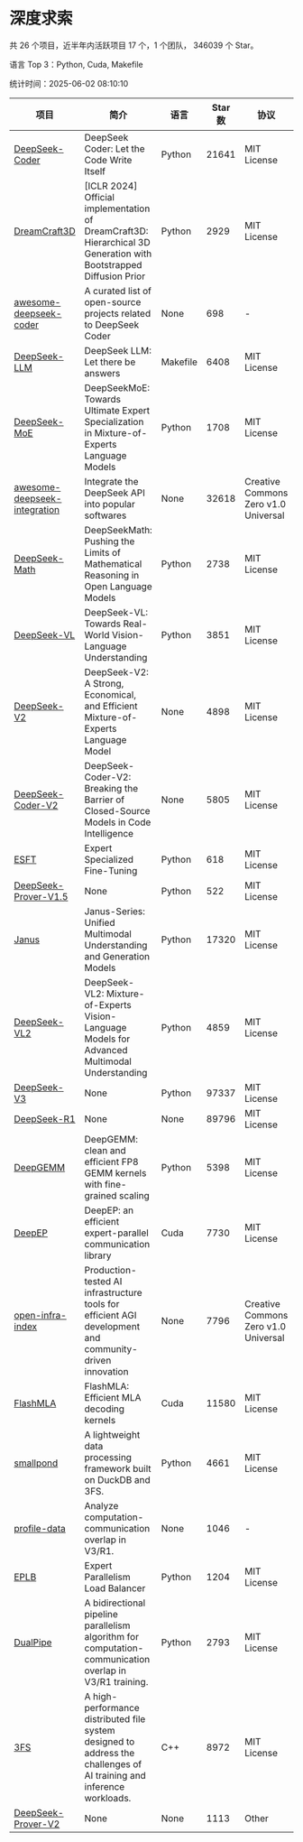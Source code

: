 # 深度求索

共 26 个项目，近半年内活跃项目 17 个，1 个团队， 346039 个 Star。

语言 Top 3：Python, Cuda, Makefile

统计时间：2025-06-02 08:10:10

| 项目 | 简介 | 语言 | Star 数 | 协议 | 创建时间 | 最后更新时间 | 最后提交时间 |
| --- | --- | --- | --- | --- | --- | --- | --- |
| [DeepSeek-Coder](https://github.com/deepseek-ai/DeepSeek-Coder) | DeepSeek Coder: Let the Code Write Itself | Python | 21641 | MIT License | 2023-10-20 | 2025-06-02 | 2024-05-21 |
| [DreamCraft3D](https://github.com/deepseek-ai/DreamCraft3D) | [ICLR 2024] Official implementation of DreamCraft3D: Hierarchical 3D Generation with Bootstrapped Diffusion Prior | Python | 2929 | MIT License | 2023-10-23 | 2025-05-31 | 2025-04-22 |
| [awesome-deepseek-coder](https://github.com/deepseek-ai/awesome-deepseek-coder) | A curated list of open-source projects related to DeepSeek Coder | None | 698 | - | 2023-11-06 | 2025-06-01 | 2024-04-03 |
| [DeepSeek-LLM](https://github.com/deepseek-ai/DeepSeek-LLM) | DeepSeek LLM: Let there be answers | Makefile | 6408 | MIT License | 2023-11-29 | 2025-06-02 | 2024-02-04 |
| [DeepSeek-MoE](https://github.com/deepseek-ai/DeepSeek-MoE) | DeepSeekMoE: Towards Ultimate Expert Specialization in Mixture-of-Experts Language Models | Python | 1708 | MIT License | 2024-01-02 | 2025-05-30 | 2024-01-16 |
| [awesome-deepseek-integration](https://github.com/deepseek-ai/awesome-deepseek-integration) | Integrate the DeepSeek API into popular softwares | None | 32618 | Creative Commons Zero v1.0 Universal | 2024-01-11 | 2025-06-02 | 2025-05-13 |
| [DeepSeek-Math](https://github.com/deepseek-ai/DeepSeek-Math) | DeepSeekMath: Pushing the Limits of Mathematical Reasoning in Open Language Models | Python | 2738 | MIT License | 2024-02-05 | 2025-06-02 | 2024-04-15 |
| [DeepSeek-VL](https://github.com/deepseek-ai/DeepSeek-VL) | DeepSeek-VL: Towards Real-World Vision-Language Understanding | Python | 3851 | MIT License | 2024-03-07 | 2025-06-02 | 2024-04-24 |
| [DeepSeek-V2](https://github.com/deepseek-ai/DeepSeek-V2) | DeepSeek-V2: A Strong, Economical, and Efficient Mixture-of-Experts Language Model | None | 4898 | MIT License | 2024-04-22 | 2025-06-02 | 2024-09-25 |
| [DeepSeek-Coder-V2](https://github.com/deepseek-ai/DeepSeek-Coder-V2) | DeepSeek-Coder-V2: Breaking the Barrier of Closed-Source Models in Code Intelligence | None | 5805 | MIT License | 2024-06-14 | 2025-06-02 | 2024-09-24 |
| [ESFT](https://github.com/deepseek-ai/ESFT) | Expert Specialized Fine-Tuning | Python | 618 | MIT License | 2024-07-04 | 2025-05-31 | 2025-05-22 |
| [DeepSeek-Prover-V1.5](https://github.com/deepseek-ai/DeepSeek-Prover-V1.5) | None | Python | 522 | MIT License | 2024-08-15 | 2025-05-27 | 2024-08-16 |
| [Janus](https://github.com/deepseek-ai/Janus) | Janus-Series: Unified Multimodal Understanding and Generation Models | Python | 17320 | MIT License | 2024-10-18 | 2025-06-02 | 2025-02-01 |
| [DeepSeek-VL2](https://github.com/deepseek-ai/DeepSeek-VL2) | DeepSeek-VL2: Mixture-of-Experts Vision-Language Models for Advanced Multimodal Understanding | Python | 4859 | MIT License | 2024-12-13 | 2025-05-31 | 2025-02-26 |
| [DeepSeek-V3](https://github.com/deepseek-ai/DeepSeek-V3) | None | Python | 97337 | MIT License | 2024-12-26 | 2025-06-02 | 2025-04-09 |
| [DeepSeek-R1](https://github.com/deepseek-ai/DeepSeek-R1) | None | None | 89796 | MIT License | 2025-01-20 | 2025-06-02 | 2025-04-09 |
| [DeepGEMM](https://github.com/deepseek-ai/DeepGEMM) | DeepGEMM: clean and efficient FP8 GEMM kernels with fine-grained scaling | Python | 5398 | MIT License | 2025-02-13 | 2025-06-01 | 2025-05-27 |
| [DeepEP](https://github.com/deepseek-ai/DeepEP) | DeepEP: an efficient expert-parallel communication library | Cuda | 7730 | MIT License | 2025-02-17 | 2025-06-02 | 2025-05-28 |
| [open-infra-index](https://github.com/deepseek-ai/open-infra-index) | Production-tested AI infrastructure tools for efficient AGI development and community-driven innovation | None | 7796 | Creative Commons Zero v1.0 Universal | 2025-02-21 | 2025-06-01 | 2025-05-15 |
| [FlashMLA](https://github.com/deepseek-ai/FlashMLA) | FlashMLA: Efficient MLA decoding kernels | Cuda | 11580 | MIT License | 2025-02-21 | 2025-06-01 | 2025-04-29 |
| [smallpond](https://github.com/deepseek-ai/smallpond) | A lightweight data processing framework built on DuckDB and 3FS. | Python | 4661 | MIT License | 2025-02-24 | 2025-06-02 | 2025-03-05 |
| [profile-data](https://github.com/deepseek-ai/profile-data) | Analyze computation-communication overlap in V3/R1. | None | 1046 | - | 2025-02-26 | 2025-05-30 | 2025-03-21 |
| [EPLB](https://github.com/deepseek-ai/EPLB) | Expert Parallelism Load Balancer | Python | 1204 | MIT License | 2025-02-26 | 2025-06-02 | 2025-03-24 |
| [DualPipe](https://github.com/deepseek-ai/DualPipe) | A bidirectional pipeline parallelism algorithm for computation-communication overlap in V3/R1 training. | Python | 2793 | MIT License | 2025-02-26 | 2025-06-01 | 2025-03-10 |
| [3FS](https://github.com/deepseek-ai/3FS) |  A high-performance distributed file system designed to address the challenges of AI training and inference workloads.  | C++ | 8972 | MIT License | 2025-02-27 | 2025-06-02 | 2025-05-21 |
| [DeepSeek-Prover-V2](https://github.com/deepseek-ai/DeepSeek-Prover-V2) | None | None | 1113 | Other | 2025-04-30 | 2025-06-01 | 2025-04-30 |
